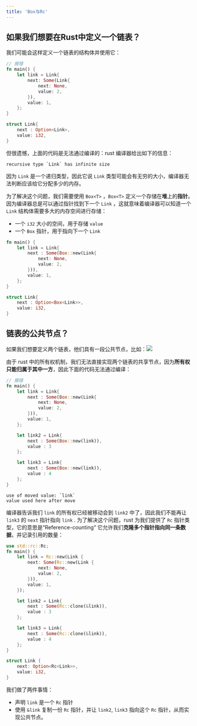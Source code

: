 ```yaml
---
title: 'Box与Rc'
---
```


## 如果我们想要在Rust中定义一个链表？

我们可能会这样定义一个链表的结构体并使用它：

```rust
// 报错
fn main() {
    let link = Link{
        next: Some(Link{
            next: None,
            value: 2,
        }), 
        value: 1,
    };
}

struct Link{
    next : Option<Link>,
    value: i32,
}
```

但很遗憾，上面的代码是无法通过编译的：rust 编译器给出如下的信息：

```
recursive type `Link` has infinite size
```

因为 `Link` 是一个递归类型，因此它说 `Link` 类型可能会有无穷的大小，编译器无法判断应该给它分配多少的内存。

为了解决这个问题，我们需要使用 `Box<T>` ，`Box<T>` 定义一个存储在**堆**上的**指针**。因为编译器总是可以通过指针找到下一个 `Link` ，这就意味着编译器可以知道一个 `Link` 结构体需要多大的内存空间进行存储： 
- 一个 `i32` 大小的空间，用于存储 `value` 
- 一个 `Box` 指针，用于指向下一个 `Link`

```rust
fn main() {
    let link = Link{
        next : Some(Box::new(Link{
            next: None,
            value: 2,
        })),
        value: 1,
    };
}

struct Link{
    next : Option<Box<Link>>,
    value: i32,
}
```

## 链表的公共节点？

如果我们想要定义两个链表，他们具有一段公共节点，比如：![](https://kaisery.github.io/trpl-zh-cn/img/trpl15-03.svg)

由于 rust 中的所有权机制，我们无法直接实现两个链表的共享节点，因为**所有权只能归属于其中一方**，因此下面的代码无法通过编译：

```rust
// 报错
fn main() {
    let link = Link{
        next : Some(Box::new(Link{
            next: None,
            value: 2,
        })),
        value: 1,
    };

    let link2 = Link{
        next : Some(Box::new(link)),
        value : 3
    };

    let link3 = Link{
        next : Some(Box::new(link)),
        value : 4
    };
}

```

```
use of moved value: `link`
value used here after move
```

编译器告诉我们 `link` 的所有权已经被移动会到 `link2` 中了，因此我们不能再让 `link3` 的 `next` 指针指向 `link` . 为了解决这个问题，rust 为我们提供了 `Rc` 指针类型，它的意思是“Reference-counting” 它允许我们**克隆多个指针指向同一条数据**，并记录引用的数量：

```rust
use std::rc::Rc;
fn main() {
    let link = Rc::new(Link {
        next: Some(Rc::new(Link {
            next: None,
            value: 2,
        })),
        value: 1,
    });

    let link2 = Link{
        next : Some(Rc::clone(&link)),
        value : 3
    };

    let link3 = Link{
        next : Some(Rc::clone(&link)),
        value : 4
    };
}

struct Link {
    next: Option<Rc<Link>>,
    value: i32,
}
```

我们做了两件事情：
- 声明 `link` 是一个 `Rc` 指针
- 使用 `&link` 复制一份 `Rc` 指针，并让 `link2`, `link3` 指向这个 `Rc` 指针，从而实现公共节点。 
